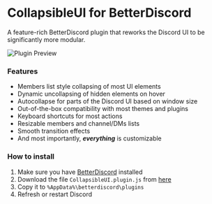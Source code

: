 # CollapsibleUI for BetterDiscord
A feature-rich BetterDiscord plugin that reworks the Discord UI to be significantly more modular.

![Plugin Preview](https://github.com/programmer2514/BetterDiscord-CollapsibleUI/assets/43104632/d7a9849e-13d4-41fe-9e34-0b8655bac670)


### Features
* Members list style collapsing of most UI elements
* Dynamic uncollapsing of hidden elements on hover
* Autocollapse for parts of the Discord UI based on window size
* Out-of-the-box compatibility with most themes and plugins
* Keyboard shortcuts for most actions
* Resizable members and channel/DMs lists
* Smooth transition effects
* And most importantly, ___everything___ is customizable


### How to install
1) Make sure you have [BetterDiscord](https://betterdiscord.app/) installed
2) Download the file `CollapsibleUI.plugin.js` from [here](https://github.com/programmer2514/BetterDiscord-CollapsibleUI/releases/latest)
3) Copy it to `%AppData%\betterdiscord\plugins`
4) Refresh or restart Discord
